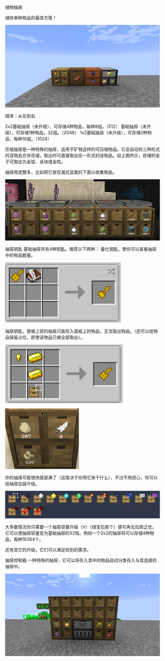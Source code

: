 储物抽屉

储存单种物品的最佳方案！

![储物抽屉](drawers.png)

顺序：从左到右

2x2基础抽屉（未升级），可存储4种物品，每种8组。（512）
基础抽屉（未升级），可存储1种物品，32组。（2048）
1x2基础抽屉（未升级），可存储2种物品，每种16组。（1024）

压缩抽屉是一种特殊的抽屉，适用于矿物这样的可压缩物品。它会自动将三种形式的该物品合并存储，取出时可直接取出任一形式的该物品。如上图所示，存储的金子可取出为金锭、金块或金粒。

抽屉用途繁多，比如把它放在漏式盆栽的下面以收集物品。

![上面放了漏式盆栽的抽屉](drawersinaction.png)

抽屉钥匙
基础抽屉共有4种钥匙。推荐以下两种：
量化钥匙，使你可以查看抽屉中的物品数量。

![量化钥匙配方](drawerkey.png)

抽屉钥匙，使被上锁的抽屉只能存入面板上的物品，无法取出物品。（还可以给物品保留占位，即使该物品已被全部取出）。

![抽屉钥匙配方](drawerkeyrecipe.png)

![上锁的抽屉](drawerseggs.png)

你的抽屉可能很快就装满了（这取决于你用它来干什么），不过不用担心，你可以给抽屉加装升级。

![所有的抽屉升级](drawerupgrades.png)

大多数情况你只需要一个抽屉容量升级（V）（绿宝石那个）便可再无后顾之忧。它可以使抽屉容量变为基础抽屉的32倍。例如一个2x2的抽屉将可以存储4种物品，每种16384个。

还有其它的升级，它们可以满足些别的需求。

抽屉控制器
一种特殊的抽屉，它可以将存入其中的物品自动分类存入与其连接的抽屉中。

![安装在自动农场的抽屉控制器](drawercontroller.png)